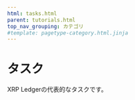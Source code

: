 ```yaml
---
html: tasks.html
parent: tutorials.html
top_nav_grouping: カテゴリ
#template: pagetype-category.html.jinja
---
```

# タスク

XRP Ledgerの代表的なタスクです。
